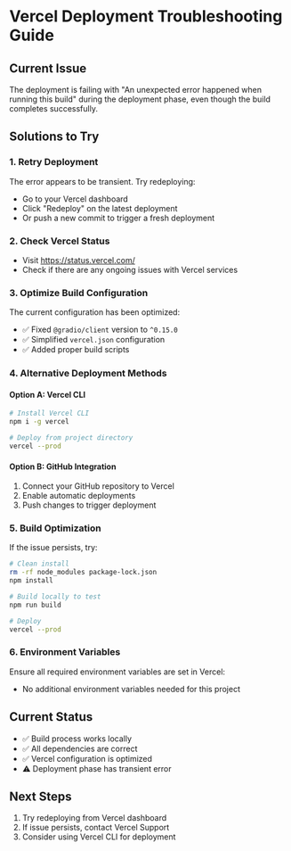 # Vercel Deployment Troubleshooting Guide

## Current Issue
The deployment is failing with "An unexpected error happened when running this build" during the deployment phase, even though the build completes successfully.

## Solutions to Try

### 1. Retry Deployment
The error appears to be transient. Try redeploying:
- Go to your Vercel dashboard
- Click "Redeploy" on the latest deployment
- Or push a new commit to trigger a fresh deployment

### 2. Check Vercel Status
- Visit https://status.vercel.com/
- Check if there are any ongoing issues with Vercel services

### 3. Optimize Build Configuration
The current configuration has been optimized:
- ✅ Fixed `@gradio/client` version to `^0.15.0`
- ✅ Simplified `vercel.json` configuration
- ✅ Added proper build scripts

### 4. Alternative Deployment Methods

#### Option A: Vercel CLI
```bash
# Install Vercel CLI
npm i -g vercel

# Deploy from project directory
vercel --prod
```

#### Option B: GitHub Integration
1. Connect your GitHub repository to Vercel
2. Enable automatic deployments
3. Push changes to trigger deployment

### 5. Build Optimization
If the issue persists, try:
```bash
# Clean install
rm -rf node_modules package-lock.json
npm install

# Build locally to test
npm run build

# Deploy
vercel --prod
```

### 6. Environment Variables
Ensure all required environment variables are set in Vercel:
- No additional environment variables needed for this project

## Current Status
- ✅ Build process works locally
- ✅ All dependencies are correct
- ✅ Vercel configuration is optimized
- ⚠️ Deployment phase has transient error

## Next Steps
1. Try redeploying from Vercel dashboard
2. If issue persists, contact Vercel Support
3. Consider using Vercel CLI for deployment

